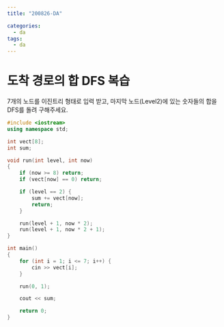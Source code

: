```yaml
---
title: "200826-DA"

categories:
  - da
tags:
  - da
---
```


# 도착 경로의 합 DFS 복습

7개의 노드를 이진트리 형태로 입력 받고, 마지막 노드(Level2)에 있는 숫자들의 합을 DFS를 돌려 구해주세요.

```c++
#include <iostream>
using namespace std;

int vect[8];
int sum;

void run(int level, int now)
{
	if (now >= 8) return;
	if (vect[now] == 0) return;

	if (level == 2) {
		sum += vect[now];
		return;
	}

	run(level + 1, now * 2);
	run(level + 1, now * 2 + 1);
}

int main()
{
	for (int i = 1; i <= 7; i++) {
		cin >> vect[i];
	}

	run(0, 1);

	cout << sum;

	return 0;
}
```
